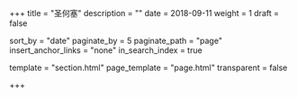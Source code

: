 +++
title = "圣何塞"
description = ""
date = 2018-09-11
weight = 1
draft = false

sort_by = "date"
paginate_by = 5
paginate_path = "page"
insert_anchor_links = "none"
in_search_index = true

template = "section.html"
page_template = "page.html"
transparent = false

+++
